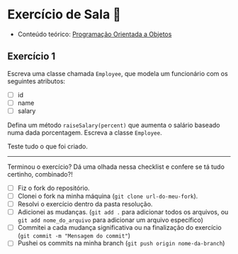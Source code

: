 # Exercício de Sala 🏫  

- Conteúdo teórico: 
[Programação Orientada a Objetos](../../../5.%20Introdu%C3%A7%C3%A3o%20%C3%A0%20Orienta%C3%A7%C3%A3o%20a%20Objeto%20I/5.2%20-%20Programa%C3%A7%C3%A3o%20Orientada%20a%20Objetos.md)

## Exercício 1

Escreva uma classe chamada `Employee`, que modela um funcionário com os seguintes atributos:
- [ ] id
- [ ] name
- [ ] salary

Defina um método `raiseSalary(percent)` que aumenta o salário baseado numa dada porcentagem. Escreva a classe `Employee`.

Teste tudo o que foi criado.

---

Terminou o exercício? Dá uma olhada nessa checklist e confere se tá tudo certinho, combinado?!

- [ ] Fiz o fork do repositório.
- [ ] Clonei o fork na minha máquina (`git clone url-do-meu-fork`).
- [ ] Resolvi o exercício dentro da pasta resolução.
- [ ] Adicionei as mudanças. (`git add .` para adicionar todos os arquivos, ou `git add nome_do_arquivo` para adicionar um arquivo específico)
- [ ] Commitei a cada mudança significativa ou na finalização do exercício (`git commit -m "Mensagem do commit"`)
- [ ] Pushei os commits na minha branch (`git push origin nome-da-branch`)
